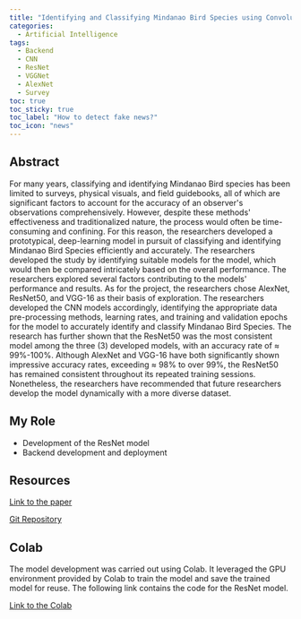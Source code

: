 ```yaml
---
title: "Identifying and Classifying Mindanao Bird Species using Convolutional Neural Network"
categories:
  - Artificial Intelligence
tags:
  - Backend
  - CNN
  - ResNet
  - VGGNet
  - AlexNet
  - Survey
toc: true
toc_sticky: true
toc_label: "How to detect fake news?"
toc_icon: "news"
---
```

## Abstract
For many years, classifying and identifying Mindanao Bird species has been limited to surveys, physical visuals, and field guidebooks, all of which are significant factors to account for the accuracy of an observer's observations comprehensively. However, despite these methods' effectiveness and traditionalized nature, the process would often be time-consuming and confining. For this reason, the researchers developed a prototypical, deep-learning model in pursuit of classifying and identifying Mindanao Bird Species efficiently and accurately. The researchers developed the study by identifying suitable models for the model, which would then be compared intricately based on the overall performance. The researchers explored several factors contributing to the models' performance and results. As for the project, the researchers chose AlexNet, ResNet50, and VGG-16 as their basis of exploration. The researchers developed the CNN models accordingly, identifying the appropriate data pre-processing methods, learning rates, and training and validation epochs for the model to accurately identify and classify Mindanao Bird Species. The research has further shown that the ResNet50 was the most consistent model among the three (3) developed models, with an accuracy rate of ≈ 99%-100%. Although AlexNet and VGG-16 have both significantly shown impressive accuracy rates, exceeding ≈ 98% to over 99%, the ResNet50 has remained consistent throughout its repeated training sessions. Nonetheless, the researchers have recommended that future researchers develop the model dynamically with a more diverse dataset.

## My Role
- Development of the ResNet model
- Backend development and deployment

## Resources 
[Link to the paper](https://www.academia.edu/109030915/Identifying_and_Classifying_Mindanao_Bird_Species_using_Convolutional_Neural_Network)

[Git Repository](https://github.com/sungbinlee/minbilens)

## Colab
The model development was carried out using Colab. It leveraged the GPU environment provided by Colab to train the model and save the trained model for reuse. The following link contains the code for the ResNet model.

[Link to the Colab](https://colab.research.google.com/drive/1yLRHt1m4y9a5k09ywmahm1_2XZHFnuRB?usp=sharing)
